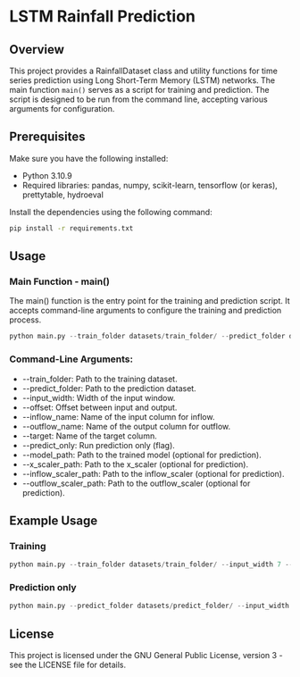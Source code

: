 # LSTM Rainfall Prediction

## Overview

This project provides a RainfallDataset class and utility functions for time series prediction using Long Short-Term Memory (LSTM) networks. The main function `main()` serves as a script for training and prediction. The script is designed to be run from the command line, accepting various arguments for configuration.

## Prerequisites

Make sure you have the following installed:

- Python 3.10.9
- Required libraries: pandas, numpy, scikit-learn, tensorflow (or keras), prettytable, hydroeval

Install the dependencies using the following command:

```bash
pip install -r requirements.txt
```

## Usage
### Main Function - main()

The main() function is the entry point for the training and prediction script. It accepts command-line arguments to configure the training and prediction process.

```python
python main.py --train_folder datasets/train_folder/ --predict_folder datasets/predict_folder/ --input_width 7 --offset 3 --inflow_name input --outflow_name output --target input --model_path models/inflowLSTM.keras --x_scaler_path scaler/x_train_scaler.pkl --inflow_scaler_path scaler/inflow_train_scaler.pkl --outflow_scaler_path scaler/outflow_train_scaler.pkl
```

### Command-Line Arguments:

- --train_folder: Path to the training dataset.
- --predict_folder: Path to the prediction dataset.
- --input_width: Width of the input window.
- --offset: Offset between input and output.
- --inflow_name: Name of the input column for inflow.
- --outflow_name: Name of the output column for outflow.
- --target: Name of the target column.
- --predict_only: Run prediction only (flag).
- --model_path: Path to the trained model (optional for prediction).
- --x_scaler_path: Path to the x_scaler (optional for prediction).
- --inflow_scaler_path: Path to the inflow_scaler (optional for prediction).
- --outflow_scaler_path: Path to the outflow_scaler (optional for prediction).

## Example Usage

### Training

```python
python main.py --train_folder datasets/train_folder/ --input_width 7 --offset 3 --inflow_name input --outflow_name output --target input
```

### Prediction only

```python
python main.py --predict_folder datasets/predict_folder/ --input_width 7 --offset 3 --inflow_name input --outflow_name output --target input --predict_only --model_path models/inflowLSTM.keras --x_scaler_path scaler/x_train_scaler.pkl --inflow_scaler_path scaler/inflow_train_scaler.pkl --outflow_scaler_path scaler/outflow_train_scaler.pkl
```

## License
This project is licensed under the GNU General Public License, version 3 - see the LICENSE file for details.